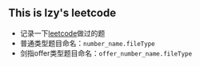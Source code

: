 ## This is lzy's leetcode
- 记录一下[leetcode](https://leetcode-cn.com/u/sjtulzy/)做过的题
- 普通类型题目命名：`number_name.fileType`
- 剑指offer类型题目命名：`offer_number_name.fileType`